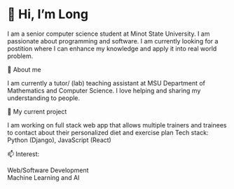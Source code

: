 #  👋 Hi, I’m Long

I am a senior computer science student at Minot State University. I am passionate about programming and software. I am currently looking for a postition where I can enhance my knowledge and apply it into real world problem.   
  
👀 About me

I am currently a tutor/ (lab) teaching assistant at MSU Department of Mathematics and Computer Science. I love helping and sharing my understanding to people.

🌱 My current project

I am working on full stack web app that allows multiple trainers and trainees to contact about their personalized diet and exercise plan
Tech stack: Python (Django), JavaScript (React)

📫 Interest:

Web/Software Development  
Machine Learning and AI

<!---
longnguyen1112/longnguyen1112 is a ✨ special ✨ repository because its `README.md` (this file) appears on your GitHub profile.
You can click the Preview link to take a look at your changes.
--->

